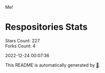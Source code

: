 Me!

# Respositories Stats
Stars Count: 227  
Forks Count: 4

2022-12-24 00:07:36  

This README is automatically generated by [🐰](https://github.com/rnitta/rnitta).
